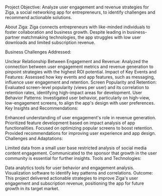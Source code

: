 Project Objective: Analyze user engagement and revenue strategies for Ziga, a social networking app for entrepreneurs, to identify challenges and recommend actionable solutions.

About Ziga:
Ziga connects entrepreneurs with like-minded individuals to foster collaboration and business growth. Despite leading in business-partner matchmaking technologies, the app struggles with low user downloads and limited subscription revenue.

Business Challenges Addressed:

Unclear Relationship Between Engagement and Revenue:
Analyzed the connection between user engagement metrics and revenue generation to pinpoint strategies with the highest ROI potential.
Impact of Key Events and Features:
Assessed how key events and app features, such as messaging, influence user engagement and retention.
Screen Popularity and Retention:
Evaluated screen-level popularity (views per user) and its correlation to retention rates, identifying high-impact areas for development.
User Behavior Patterns:
Investigated user behavior, particularly on high-view, low-engagement screens, to align the app's design with user preferences.
Key Insights and Recommendations:

Enhanced understanding of user engagement's role in revenue generation.
Prioritized feature development based on impact analysis of app functionalities.
Focused on optimizing popular screens to boost retention.
Provided recommendations for improving user experience and app design.
Challenges and Adaptations:

Limited data from a small user base restricted analysis of social media content engagement. Communicated to the sponsor that growth in the user community is essential for further insights.
Tools and Technologies:

Data analytics tools for user behavior and engagement analysis.
Visualization software to identify key patterns and correlations.
Outcome:
This project delivered actionable strategies to improve Ziga's user engagement and subscription revenue, positioning the app for future growth in its target market.

